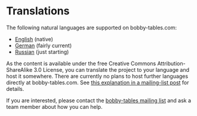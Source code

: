# Translations

The following natural languages are supported on bobby-tables.com:

* [English](http://bobby-tables.com/) (native)
* [German](http://bobby-tables.com/de_DE/) (fairly current)
* [Russian](http://bobby-tables.com/ru_RU/) (just starting)

As the content is available under the free Creative Commons Attribution-ShareAlike 3.0 License, you can translate the project to your language and host it somewhere. There are currently no plans to host further languages directly at bobby-tables.com. See [this explanation in a mailing-list post][1] for details.

If you are interested, please contact the [bobby-tables mailing list][2] and ask a team member about how you can help.

[1]: https://groups.google.com/d/msg/bobby-tables/q5C6c8o9FLc/qNcH9FGVZWAJ
[2]: https://groups.google.com/forum/#!forum/bobby-tables
